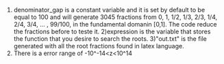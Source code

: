 1) denominator_gap is a constant variable and it is set by default to be equal to 100 and will generate 3045 fractions from  0, 1, 1/2, 1/3, 2/3, 1/4, 2/4, 3/4, ... , 99/100, in the fundamental domanin [0,1]. 
The code reduce the fractions before to teste it.
2)expression is the variable that stores the function that you desire to search the roots.
3)"out.txt" is the file generated with all the root fractions found in latex language.
4) There is a error range of -10^-14<z<10^14 
